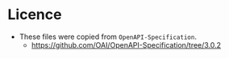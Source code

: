 # Licence

- These files were copied from `OpenAPI-Specification`.
  - https://github.com/OAI/OpenAPI-Specification/tree/3.0.2
